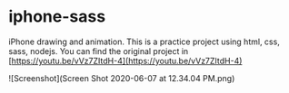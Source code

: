 # iphone-sass
iPhone drawing and animation. This is a practice project using html, css, sass, nodejs. You can find the original project in [https://youtu.be/vVz7ZItdH-4](https://youtu.be/vVz7ZItdH-4)

![Screenshot](Screen Shot 2020-06-07 at 12.34.04 PM.png)
